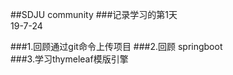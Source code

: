 ##SDJU community
###记录学习的第1天     
19-7-24

  ###1.回顾通过git命令上传项目
  ###2.回顾 springboot       
  ###3.学习thymeleaf模版引擎         
                 
